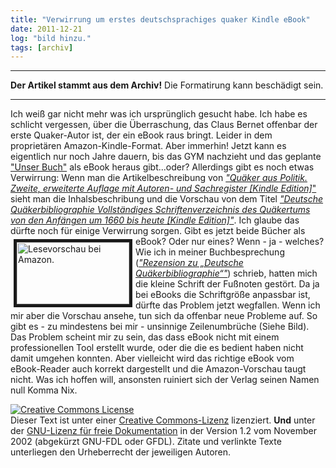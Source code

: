 ```yaml
---
title: "Verwirrung um erstes deutschsprachiges quaker Kindle eBook"
date: 2011-12-21
log: "bild hinzu."
tags: [archiv]
---
```

<hr><b>Der Artikel stammt aus dem Archiv!</b> Die Formatirung kann beschädigt sein.<hr>
Ich wei&szlig; gar nicht mehr was ich urspr&uuml;nglich gesucht habe. Ich habe es schlicht vergessen, &uuml;ber die &Uuml;berraschung, das Claus Bernet offenbar der erste Quaker-Autor ist, der ein eBook raus bringt. Leider in dem propriet&auml;ren Amazon-Kindle-Format. Aber immerhin! Jetzt kann es eigentlich nur noch Jahre dauern, bis das GYM nachzieht und das geplante <a href="http://www.the-independent-friend.de/?q=node/804">&quot;Unser Buch&quot;</a> als eBook heraus gibt...oder?
Allerdings gibt es noch etwas Verwirrung: Wenn man die Artikelbeschreibung von <a href="http://www.amazon.de/Politik-erweiterte-Autoren--Sachregister-ebook/dp/B0062WDWK0/ref=sr_1_1?s=digital-text&amp;ie=UTF8&amp;qid=1324480527&amp;sr=1-1"><i>&quot;Qu&auml;ker aus Politik. Zweite, erweiterte Auflage mit Autoren- und Sachregister [Kindle Edition]</i>&quot;</a> sieht man die Inhalsbeschribung und die Vorschau von dem Titel <a href="http://www.amazon.de/Qu%C3%A4kerbibliographie-Vollst%C3%A4ndiges-Schriftenverzeichnis-Qu%C3%A4kertums-ebook/dp/B006GODIHQ/ref=sr_1_2?s=digital-text&amp;ie=UTF8&amp;qid=1324480527&amp;sr=1-2"><i>&quot;Deutsche Qu&auml;kerbibliographie Vollst&auml;ndiges Schriftenverzeichnis des Qu&auml;kertums von den Anf&auml;ngen um 1660 bis heute [Kindle Edition]&quot;</i></a>. Ich glaube das d&uuml;rfte noch f&uuml;r einige Verwirrung sorgen. Gibt es jetzt beide B&uuml;cher als eBook? Oder nur eines? Wenn - ja - welches?
<a href="http://www.the-independent-friend.de/files/cb_buchvorschau.png"><img width="180" vspace="5" border="5" hspace="5" height="99" align="left" src="http://www.the-independent-friend.de/files/cb_buchvorschau.png" alt="Lesevorschau bei Amazon." /></a>Wie ich in meiner Buchbesprechung (<a href="http://www.the-independent-friend.de/?q=node/786"><i>&quot;Rezension zu &bdquo;Deutsche Qu&auml;kerbibliographie&ldquo;&quot;</i></a>) schrieb, hatten mich die kleine Schrift der Fu&szlig;noten gest&ouml;rt. Da ja bei eBooks die Schriftgr&ouml;&szlig;e anpassbar ist, d&uuml;rfte das Problem jetzt wegfallen. Wenn ich mir aber die Vorschau ansehe, tun sich da offenbar neue Probleme auf. So gibt es - zu mindestens bei mir - unsinnige Zeilenumbr&uuml;che (Siehe Bild). Das Problem scheint mir zu sein, das dass eBook nicht mit einem professionellen Tool erstellt wurde, oder die die es bedient haben nicht damit umgehen konnten. Aber vielleicht wird das richtige eBook vom eBook-Reader auch korrekt dargestellt und die Amazon-Vorschau taugt nicht. Was ich hoffen will, ansonsten ruiniert sich der Verlag seinen Namen null Komma Nix.

<a rel="license" href="http://creativecommons.org/licenses/by-sa/3.0/de/"><img alt="Creative Commons License" style="border-width: 0pt;" src="http://i.creativecommons.org/l/by-sa/3.0/de/88x31.png" /></a><br />
Dieser <span xmlns:dc="http://purl.org/dc/elements/1.1/" href="http://purl.org/dc/dcmitype/Text" rel="dc:type">Text</span> ist unter einer <a rel="license" href="http://creativecommons.org/licenses/by-sa/3.0/de/">Creative Commons-Lizenz</a> lizenziert. <b>Und</b> unter der <a href="http://de.wikipedia.org/wiki/GFDL">GNU-Lizenz f&uuml;r freie Dokumentation</a> in der Version 1.2 vom November 2002 (abgek&uuml;rzt GNU-FDL oder GFDL). Zitate und verlinkte Texte unterliegen den Urheberrecht der jeweiligen Autoren.
